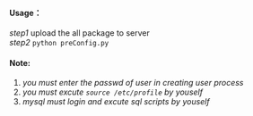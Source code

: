 #### Usage：
*step1* upload the all package to server<br>
*step2* `python preConfig.py`
#### Note:
1. *you must enter the passwd of user in creating user process*
3. *you must excute `source /etc/profile` by youself*
2. *mysql must login and excute sql scripts by youself*